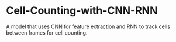 # Cell-Counting-with-CNN-RNN
A model that uses CNN for feature extraction and RNN to track cells between frames for cell counting. 
